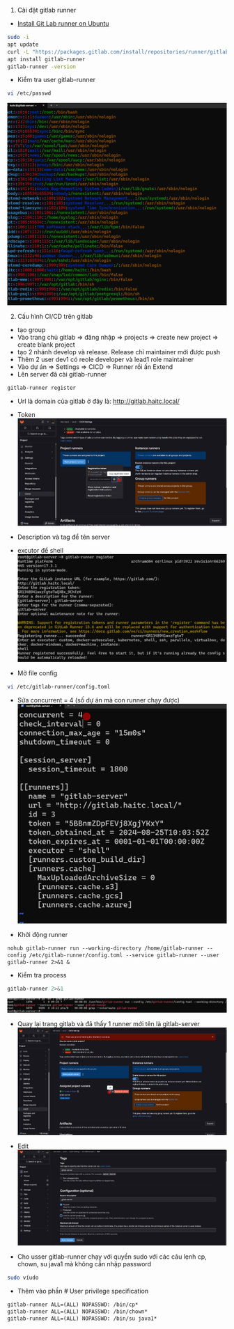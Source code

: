 1. Cài đặt gitlab runner

- [Install Git Lab runner on Ubuntu](https://www.linuxtechi.com/how-to-install-gitlab-runner-on-ubuntu/)

``` sh
sudo -i
apt update
curl -L "https://packages.gitlab.com/install/repositories/runner/gitlab-runner/script.deb.sh" | sudo bash
apt install gitlab-runner
gitlab-runner -version
```

- Kiểm tra user gitlab-runner

``` sh
vi /etc/passwd
```

![](./image/1.png)

2. Cấu hình CI/CD trên gitlab

- tạo group
- Vào trang chủ gitlab => đăng nhập => projects => create new project => create blank project
- tạo 2 nhánh develop và release. Release chỉ maintainer mới được push
- Thêm 2 user dev1 có reole developer và lead1 role maintainer
- Vào dự án => Settings => CICD => Runner rồi ấn Extend
- Lên server đã cài gitlab-runner

``` sh
gitlab-runner register
```

- Url là domain của gitlab ở đây là: <http://gitlab.haitc.local/>
- Token
![](./image/2.png)

- Description và tag để tên server
- excutor để shell
![](./image/3.png)

- Mở file config

``` sh
vi /etc/gitlab-runner/config.toml
```

- Sửa concurrent = 4 (số dự án mà con runner chạy được)
![](./image/4.png)

- Khởi động runner

``` sg
nohub gitlab-runner run --working-directory /home/gitlab-runner --config /etc/gitlab-runner/config.toml --service gitlab-runner --user gitlab-runner 2>&1 &
```

- Kiểm tra process

``` sh
gitlab-runner 2>&1
```

![](./image/5.png)

- Quay lại trang gitlab và đã thấy 1 runner mới tên là gitlab-server
![](./image/6.png)
- Edit
![](./image/7.png)

- Cho usser gitlab-runner chạy với quyền sudo với các câu lẹnh cp, chown, su java1 mà không cần nhập password

``` sh
sudo víudo
```

- Thêm vào phần # User privilege specification

```
gitlab-runner ALL=(ALL) NOPASSWD: /bin/cp*
gitlab-runner ALL=(ALL) NOPASSWD: /bin/chown*
gitlab-runner ALL=(ALL) NOPASSWD: /bin/su java1*
```
